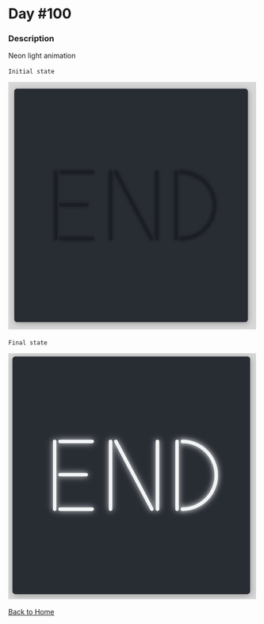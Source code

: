# Day #100

### Description

Neon light animation

`Initial state`

<img src='./assets/image-final-1.png' width=500>

`Final state`

<img src='./assets/image-final-2.png' width=500>

[Back to Home](..)
